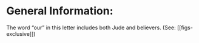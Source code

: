 # General Information:

The word “our” in this letter includes both Jude and believers. (See: [[figs-exclusive]])